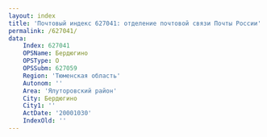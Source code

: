 ```yaml
---
layout: index
title: 'Почтовый индекс 627041: отделение почтовой связи Почты России'
permalink: /627041/
data:
    Index: 627041
    OPSName: Бердюгино
    OPSType: О
    OPSSubm: 627059
    Region: 'Тюменская область'
    Autonom: ''
    Area: 'Ялуторовский район'
    City: Бердюгино
    City1: ''
    ActDate: '20001030'
    IndexOld: ''
---
```

